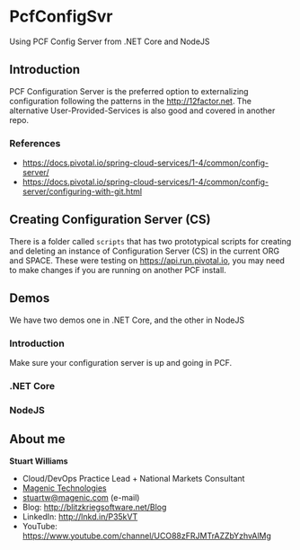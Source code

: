 # PcfConfigSvr #

Using PCF Config Server from .NET Core and NodeJS

## Introduction ##

PCF Configuration Server is the preferred option to externalizing configuration following the patterns in the <a href="http://12factor.net" target="_blank">http://12factor.net</a>. The alternative User-Provided-Services is also good and covered in another repo.

### References ### 

* <a href="https://docs.pivotal.io/spring-cloud-services/1-4/common/config-server/" target="_blank">https://docs.pivotal.io/spring-cloud-services/1-4/common/config-server/</a>
* <a href="https://docs.pivotal.io/spring-cloud-services/1-4/common/config-server/configuring-with-git.html" target="_blank">https://docs.pivotal.io/spring-cloud-services/1-4/common/config-server/configuring-with-git.html</a>

## Creating Configuration Server (CS) ##

There is a folder called `scripts` that has two prototypical scripts for creating and deleting an instance of Configuration Server (CS) in the current ORG and SPACE. These were testing on <a href="https://api.run.pivotal.io" target="_blank">https://api.run.pivotal.io</a>, you may need to make changes if you are running on another PCF install.

## Demos ## 

We have two demos one in .NET Core, and the other in NodeJS

### Introduction ###

Make sure your configuration server is up and going in PCF.

### .NET Core ###




### NodeJS ###





## About me ##

**Stuart Williams**

* Cloud/DevOps Practice Lead + National Markets Consultant
* <a href="http://magenic.com" target="_blank">Magenic Technologies</a>
* <a href="mailto:stuartw@magenic.com" target="_blank">stuartw@magenic.com</a> (e-mail)
* Blog: <a href="http://blitzkriegsoftware.net/Blog" target="_blank">http://blitzkriegsoftware.net/Blog</a>
* LinkedIn: <a href="http://lnkd.in/P35kVT" target="_blank">http://lnkd.in/P35kVT</a>
* YouTube: <a href="https://www.youtube.com/channel/UCO88zFRJMTrAZZbYzhvAlMg" target="_blank">https://www.youtube.com/channel/UCO88zFRJMTrAZZbYzhvAlMg</a> 